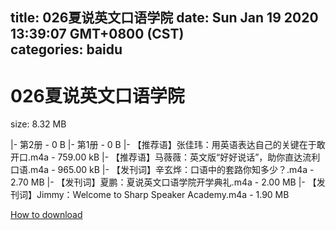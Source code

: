 
title: 026夏说英文口语学院
date: Sun Jan 19 2020 13:39:07 GMT+0800 (CST)    
categories: baidu
---

# 026夏说英文口语学院
size: 8.32 MB
 
 
|- 第2册 - 0 B
|- 第1册 - 0 B
|- 【推荐语】张佳玮：用英语表达自己的关键在于敢开口.m4a - 759.00 kB
|- 【推荐语】马薇薇：英文版“好好说话”，助你直达流利口语.m4a - 965.00 kB
|- 【发刊词】辛玄烨：口语中的套路你知多少？.m4a - 2.70 MB
|- 【发刊词】夏鹏：夏说英文口语学院开学典礼.m4a - 2.00 MB
|- 【发刊词】Jimmy：Welcome to Sharp Speaker Academy.m4a - 1.90 MB

[How to download](https://bpcam.bemobtrk.com/go/2ceec3aa-1ca2-46d6-b9ff-aaa5c184517c?jno=5056)